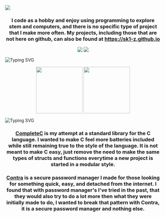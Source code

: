 <img src="https://readme-typing-svg.demolab.com?font=JetBrainsMono&size=32&pause=500&color=006AFF&vCenter=true&random=false&width=435&lines=Wassup%2C+I'm+Skiz" />
<h3 align=center>
I code as a hobby and enjoy using programming to explore stem and computers, and there is no specific type of project that I make more often. My projects, including those that are not here on github, can also be found at <a href=https://sk1-z.github.io>https://sk1-z.github.io</a>
</h3>
<p align=center>
  <img src="https://skillicons.dev/icons?i=neovim,linux,arch,windows" />
  <img src="https://skillicons.dev/icons?i=bash,c,cpp,cs,python,rust" />
</p>
<img src="https://readme-typing-svg.demolab.com?font=JetBrainsMono&size=32&pause=500&color=006AFF&vCenter=true&random=false&width=435&lines=Statskis" alt="Typing SVG" />
<p align=center>
  <img height=150 align="center" src="https://github-readme-stats.vercel.app/api/top-langs/?username=Sk1-z&theme=transparent&layout=compact&langs_count=10" />
  <img height=150 align="center" src="https://github-readme-stats.vercel.app/api?username=Sk1-z&theme=transparent&rank_icon=github&hide=issues,contribs" />
</p>
<img src="https://readme-typing-svg.demolab.com?font=JetBrainsMono&size=32&pause=500&color=006AFF&vCenter=true&random=false&width=435&lines=Favorite+Projectskis" alt="Typing SVG" />
<h3 align=center>
    <a href="https://github.com/Sk1-z/CompleteC" >CompleteC</a> is my attempt at a standard library for the C language. I wanted to make C feel more batteries included while still remaining true to the style of the language. It is not meant to make C easy, just remove the need to make the same types of structs and functions everytime a new project is started in a modular style. 
</h3>
<h3 align=center>
    <a href="https://github.com/Sk1-z/Contra" >Contra</a> is a secure password manager I made for those looking for something quick, easy, and detached from the internet. I found that with password manager's I've tried in the past, that they would also try to do a lot more then what they were initially made to do, I wanted to break that pattern with Contra, it is a secure password manager and nothing else.
</h3>

